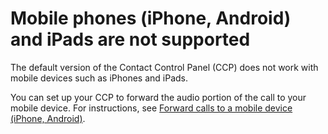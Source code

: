 # Mobile phones \(iPhone, Android\) and iPads are not supported<a name="mobile-devices-not-supported"></a>

The default version of the Contact Control Panel \(CCP\) does not work with mobile devices such as iPhones and iPads\. 

You can set up your CCP to forward the audio portion of the call to your mobile device\. For instructions, see [Forward calls to a mobile device \(iPhone, Android\)](foward-calls-to-mobile-device.md)\. 